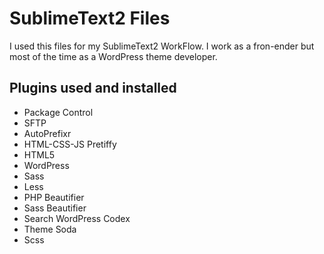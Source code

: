 SublimeText2 Files
=================

I used this files for my SublimeText2 WorkFlow. I work as a fron-ender but most of the time as a WordPress theme developer.

## Plugins used and installed
- Package Control
- SFTP
- AutoPrefixr
- HTML-CSS-JS Pretiffy
- HTML5
- WordPress
- Sass
- Less
- PHP Beautifier
- Sass Beautifier
- Search WordPress Codex
- Theme Soda
- Scss



